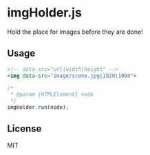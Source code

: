 # imgHolder.js

Hold the place for images before they are done!

## Usage

````html
<!-- data-src="url|width|height" -->
<img data-src="image/scene.jpg|1920|1080">

````

```javascript
/*
 * @param {HTMLElement} node
 */
imgHolder.run(node);

```

## License

MIT
